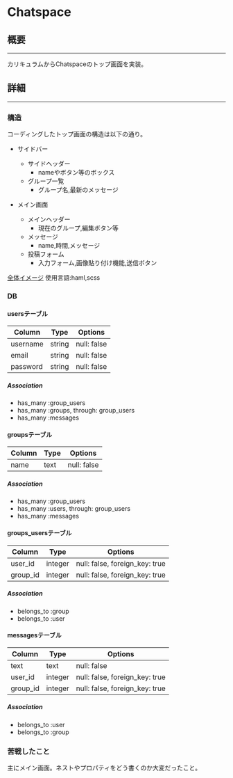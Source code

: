 # Chatspace

## 概要
---
カリキュラムからChatspaceのトップ画面を実装。

## 詳細
---

### 構造
コーディングしたトップ画面の構造は以下の通り。

- サイドバー
  - サイドヘッダー
    - nameやボタン等のボックス
  - グループ一覧
    - グループ名,最新のメッセージ

- メイン画面
  - メインヘッダー
    - 現在のグループ,編集ボタン等
  - メッセージ
    - name,時間,メッセージ
  - 投稿フォーム
    - 入力フォーム,画像貼り付け機能,送信ボタン

[全体イメージ](https://gyazo.com/7281855aafaae516a6444cb2bef60d30)
使用言語:haml,scss

### DB

#### usersテーブル
|Column|Type|Options|
|------|----|-------|
|username|string|null: false|
|email|string|null: false|
|password|string|null: false|

##### Association
- has_many :group_users
- has_many :groups, through: group_users
- has_many :messages

#### groupsテーブル
|Column|Type|Options|
|------|----|-------|
|name|text|null: false|

##### Association
- has_many :group_users
- has_many :users, through: group_users
- has_many :messages

#### groups_usersテーブル

|Column|Type|Options|
|------|----|-------|
|user_id|integer|null: false, foreign_key: true|
|group_id|integer|null: false, foreign_key: true|

##### Association
- belongs_to :group
- belongs_to :user

#### messagesテーブル
|Column|Type|Options|
|------|----|-------|
|text|text|null: false|
|user_id|integer|null: false, foreign_key: true|
|group_id|integer|null: false, foreign_key: true|

##### Association
- belongs_to :user
- belongs_to :group

### 苦戦したこと
主にメイン画面。ネストやプロパティをどう書くのか大変だったこと。
